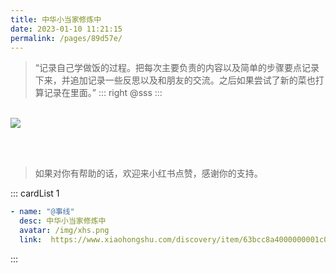 ```yaml
---
title: 中华小当家修炼中
date: 2023-01-10 11:21:15
permalink: /pages/89d57e/
---
```



> “记录自己学做饭的过程。把每次主要负责的内容以及简单的步骤要点记录下来，并追加记录一些反思以及和朋友的交流。之后如果尝试了新的菜也打算记录在里面。”
> ::: right
> @sss
> :::


<br>

<img src="/img/wall/789F6333C059CA6A6780964BDF73EDB7.jpg" >

<br><br>


> 如果对你有帮助的话，欢迎来小红书点赞，感谢你的支持。

::: cardList 1
```yaml
- name: "@事线"
  desc: 中华小当家修炼中
  avatar: /img/xhs.png
  link:  https://www.xiaohongshu.com/discovery/item/63bcc8a4000000001c006d05


```
:::